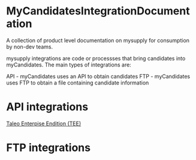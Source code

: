 # MyCandidatesIntegrationDocumentation
A collection of product level documentation on mysupply for consumption by non-dev teams.

mysupply integrations are code or processses that bring candidates into myCandidates. The main types of integrations are:

API - myCandidates uses an API to obtain candidates
FTP - myCandidates uses FTP to obtain a file containing candidate information

# API integrations
[Taleo Enterpise Endition (TEE)](TEE.md)
# FTP integrations
